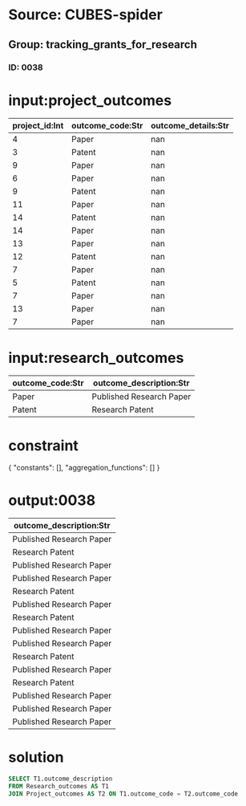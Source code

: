 # Source: CUBES-spider
## Group: tracking_grants_for_research
### ID: 0038

# input:project_outcomes

| project_id:Int | outcome_code:Str | outcome_details:Str |
|---|---|---|
| 4 | Paper | nan |
| 3 | Patent | nan |
| 9 | Paper | nan |
| 6 | Paper | nan |
| 9 | Patent | nan |
| 11 | Paper | nan |
| 14 | Patent | nan |
| 14 | Paper | nan |
| 13 | Paper | nan |
| 12 | Patent | nan |
| 7 | Paper | nan |
| 5 | Patent | nan |
| 7 | Paper | nan |
| 13 | Paper | nan |
| 7 | Paper | nan |

# input:research_outcomes

| outcome_code:Str | outcome_description:Str |
|---|---|
| Paper | Published Research Paper |
| Patent | Research Patent |

# constraint

{
  "constants": [],
  "aggregation_functions": []
}

# output:0038

| outcome_description:Str |
|---|
| Published Research Paper |
| Research Patent |
| Published Research Paper |
| Published Research Paper |
| Research Patent |
| Published Research Paper |
| Research Patent |
| Published Research Paper |
| Published Research Paper |
| Research Patent |
| Published Research Paper |
| Research Patent |
| Published Research Paper |
| Published Research Paper |
| Published Research Paper |

# solution

```sql
SELECT T1.outcome_description
FROM Research_outcomes AS T1
JOIN Project_outcomes AS T2 ON T1.outcome_code = T2.outcome_code
```
